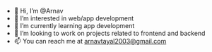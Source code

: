 - 👋 Hi, I’m @Arnav
- 👀 I’m interested in web/app development
- 🌱 I’m currently learning app development
- 💞️ I’m looking to work on projects related to frontend and backend
- 📫 You can reach me at arnavtayal2003@gmail.com

<!---
ArnavYashi/ArnavYashi is a ✨ special ✨ repository because its `README.md` (this file) appears on your GitHub profile.
You can click the Preview link to take a look at your changes.
--->

